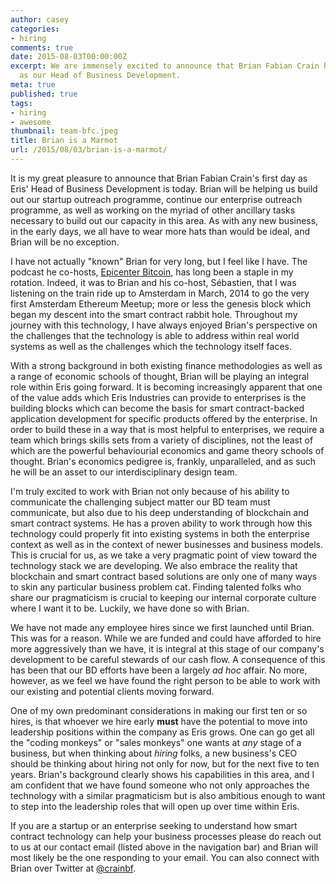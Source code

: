```yaml
---
author: casey
categories:
- hiring
comments: true
date: 2015-08-03T00:00:00Z
excerpt: We are immensely excited to announce that Brian Fabian Crain has joined Eris
  as our Head of Business Development.
meta: true
published: true
tags:
- hiring
- awesome
thumbnail: team-bfc.jpeg
title: Brian is a Marmot
url: /2015/08/03/brian-is-a-marmot/
---
```


It is my great pleasure to announce that Brian Fabian Crain's first day as Eris' Head of Business Development is today. Brian will be helping us build out our startup outreach programme, continue our enterprise outreach programme, as well as working on the myriad of other ancillary tasks necessary to build out our capacity in this area. As with any new business, in the early days, we all have to wear more hats than would be ideal, and Brian will be no exception.

I have not actually "known" Brian for very long, but I feel like I have. The podcast he co-hosts, [Epicenter Bitcoin](http://epicenterbitcoin.com/), has long been a staple in my rotation. Indeed, it was to Brian and his co-host, Sébastien, that I was listening on the train ride up to Amsterdam in March, 2014 to go the very first Amsterdam Ethereum Meetup; more or less the genesis block which began my descent into the smart contract rabbit hole. Throughout my journey with this technology, I have always enjoyed Brian's perspective on the challenges that the technology is able to address within real world systems as well as the challenges which the technology itself faces.

With a strong background in both existing finance methodologies as well as a range of economic schools of thought, Brian will be playing an integral role within Eris going forward. It is becoming increasingly apparent that one of the value adds which Eris Industries can provide to enterprises is the building blocks which can become the basis for smart contract-backed application development for specific products offered by the enterprise. In order to build these in a way that is most helpful to enterprises, we require a team which brings skills sets from a variety of disciplines, not the least of which are the powerful behaviourial economics and game theory schools of thought. Brian's economics pedigree is, frankly, unparalleled, and as such he will be an asset to our interdisciplinary design team.

I'm truly excited to work with Brian not only because of his ability to communicate the challenging subject matter our BD team must communicate, but also due to his deep understanding of blockchain and smart contract systems. He has a proven ability to work through how this technology could properly fit into existing systems in both the enterprise context as well as in the context of newer businesses and business models. This is crucial for us, as we take a very pragmatic point of view toward the technology stack we are developing. We also embrace the reality that blockchain and smart contract based solutions are only one of many ways to skin any particular business problem cat. Finding talented folks who share our pragmaticism is crucial to keeping our internal corporate culture where I want it to be. Luckily, we have done so with Brian.

We have not made any employee hires since we first launched until Brian. This was for a reason. While we are funded and could have afforded to hire more aggressively than we have, it is integral at this stage of our company's development to be careful stewards of our cash flow. A consequence of this has been that our BD efforts have been a largely *ad hoc* affair. No more, however, as we feel we have found the right person to be able to work with our existing and potential clients moving forward.

One of my own predominant considerations in making our first ten or so hires, is that whoever we hire early **must** have the potential to move into leadership positions within the company as Eris grows. One can go get all the "coding monkeys" or "sales monkeys" one wants at *any* stage of a business, but when thinking about *hiring* folks, a new business's CEO should be thinking about hiring not only for now, but for the next five to ten years. Brian's background clearly shows his capabilities in this area, and I am confident that we have found someone who not only approaches the technology with a similar pragmaticism but is also ambitious enough to want to step into the leadership roles that will open up over time within Eris.

If you are a startup or an enterprise seeking to understand how smart contract technology can help your business processes please do reach out to us at our contact email (listed above in the navigation bar) and Brian will most likely be the one responding to your email. You can also connect with Brian over Twitter at [@crainbf](https://twitter.com/crainbf).
